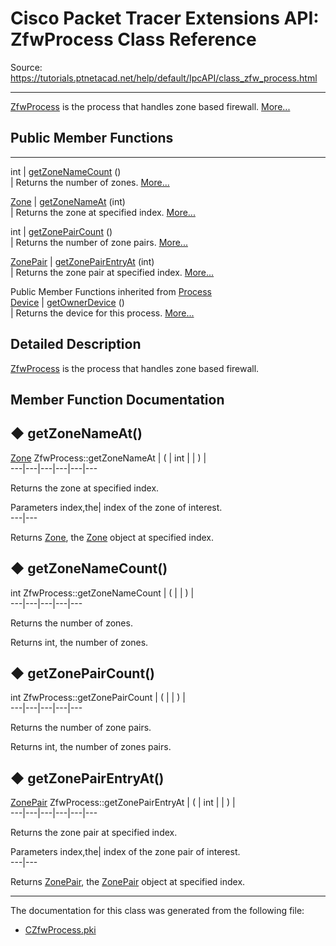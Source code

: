 # Cisco Packet Tracer Extensions API: ZfwProcess Class Reference

Source: https://tutorials.ptnetacad.net/help/default/IpcAPI/class_zfw_process.html

---

[ZfwProcess](class_zfw_process.html "ZfwProcess is the process that handles zone based firewall.") is the process that handles zone based firewall. [More...](class_zfw_process.html#details)

##  Public Member Functions  
  
---  
int | [getZoneNameCount](class_zfw_process.html#aac126715ecbcd1f22a4aabc2c46c8d84) ()  
| Returns the number of zones. [More...](class_zfw_process.html#aac126715ecbcd1f22a4aabc2c46c8d84)  
  
[Zone](class_zone.html) | [getZoneNameAt](class_zfw_process.html#ab766a0dd0ee4684a5028ebfb4d9def48) (int)  
| Returns the zone at specified index. [More...](class_zfw_process.html#ab766a0dd0ee4684a5028ebfb4d9def48)  
  
int | [getZonePairCount](class_zfw_process.html#ac8b36cdd46be8d558dceea2c52593aef) ()  
| Returns the number of zone pairs. [More...](class_zfw_process.html#ac8b36cdd46be8d558dceea2c52593aef)  
  
[ZonePair](class_zone_pair.html) | [getZonePairEntryAt](class_zfw_process.html#a9ed4a6443591beab8ae74f2464f0fa49) (int)  
| Returns the zone pair at specified index. [More...](class_zfw_process.html#a9ed4a6443591beab8ae74f2464f0fa49)  
  
Public Member Functions inherited from [Process](class_process.html)  
[Device](class_device.html) | [getOwnerDevice](class_process.html#a9cc34f553b0325e0f4074301fd36b77b) ()  
| Returns the device for this process. [More...](class_process.html#a9cc34f553b0325e0f4074301fd36b77b)  
  
  
## Detailed Description

[ZfwProcess](class_zfw_process.html "ZfwProcess is the process that handles zone based firewall.") is the process that handles zone based firewall. 

## Member Function Documentation

## ◆ getZoneNameAt()

[Zone](class_zone.html) ZfwProcess::getZoneNameAt  | ( | int  | | ) |   
---|---|---|---|---|---  
  
Returns the zone at specified index. 

Parameters
     index,the| index of the zone of interest.  
---|---  
  
Returns
    [Zone](class_zone.html "Zone holds and manipulates the details of all configured zones."), the [Zone](class_zone.html "Zone holds and manipulates the details of all configured zones.") object at specified index. 

## ◆ getZoneNameCount()

int ZfwProcess::getZoneNameCount  | ( | | ) |   
---|---|---|---|---  
  
Returns the number of zones. 

Returns
    int, the number of zones. 

## ◆ getZonePairCount()

int ZfwProcess::getZonePairCount  | ( | | ) |   
---|---|---|---|---  
  
Returns the number of zone pairs. 

Returns
    int, the number of zones pairs. 

## ◆ getZonePairEntryAt()

[ZonePair](class_zone_pair.html) ZfwProcess::getZonePairEntryAt  | ( | int  | | ) |   
---|---|---|---|---|---  
  
Returns the zone pair at specified index. 

Parameters
     index,the| index of the zone pair of interest.  
---|---  
  
Returns
    [ZonePair](class_zone_pair.html "ZonePair holds and manipulates information about the configured zone pairs."), the [ZonePair](class_zone_pair.html "ZonePair holds and manipulates information about the configured zone pairs.") object at specified index. 

* * *

The documentation for this class was generated from the following file:

  * [CZfwProcess.pki](_c_zfw_process_8pki.html)


